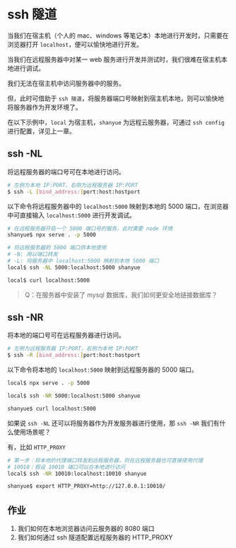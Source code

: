 # ssh 隧道

当我们在宿主机（个人的 mac、windows 等笔记本）本地进行开发时，只需要在浏览器打开 `localhost`，便可以愉快地进行开发。

当我们在远程服务器中对某一 web 服务进行开发并测试时，我们很难在宿主机本地进行调试。

我们无法在宿主机中访问服务器中的服务。

但，此时可借助于 `ssh 隧道`，将服务器端口号映射到宿主机本地，则可以愉快地将服务器作为开发环境了。

在以下示例中，`local` 为宿主机，`shanyue` 为远程云服务器，可通过 `ssh config` 进行配置，详见上一章。

## ssh -NL

将远程服务器的端口号可在本地进行访问。

``` bash
# 左侧为本地 IP:PORT，右侧为远程服务器 IP:PORT
$ ssh -L [bind_address:]port:host:hostport
```

以下命令将远程服务器中的 `localhost:5000` 映射到本地的 5000 端口，在浏览器中可直接输入 `localhost:5000` 进行开发调试。

``` bash
# 在远程服务器开启一个 5000 端口号的服务，此时需要 node 环境
shanyue$ npx serve . -p 5000

# 将远程服务器的 5000 端口供本地使用
# -N: 用以端口转发
# -L: 将服务器中 localhost:5000 映射到本地 5000 端口
local$ ssh -NL 5000:localhost:5000 shanyue

local$ curl localhost:5000
```

> Q：在服务器中安装了 mysql 数据库，我们如何更安全地链接数据库？

## ssh -NR

将本地的端口号可在远程服务器进行访问。

``` bash
# 左侧为远程服务器 IP:PORT，右侧为本地 IP:PORT
$ ssh -R [bind_address:]port:host:hostport
```

以下命令将本地的 `localhost:5000` 映射到远程服务器的 5000 端口。

``` bash
local$ npx serve . -p 5000

local$ ssh -NR 5000:localhost:5000 shanyue

shanyue$ curl localhost:5000
```

如果说 `ssh -NL` 还可以将服务器作为开发服务器进行使用，那 `ssh -NR` 我们有什么使用场景呢？

有，比如 `HTTP_PROXY`

``` bash
# 第一步：将本地的代理端口转发到远程服务器，则在远程服务器也可直接使用代理
# 10010：假设 10010 端口可以在本地进行访问
local$ ssh -NR 10010:localhost:10010 shanyue

shanyue$ export HTTP_PROXY=http://127.0.0.1:10010/
```

## 作业

1. 我们如何在本地浏览器访问云服务器的 8080 端口
2. 我们如何通过 ssh 隧道配置远程服务器的 HTTP_PROXY

